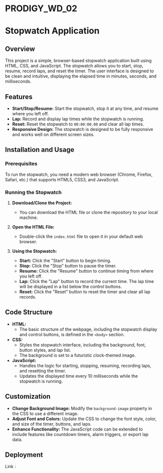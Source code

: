 # PRODIGY_WD_02
# Stopwatch Application

## Overview
This project is a simple, browser-based stopwatch application built using HTML, CSS, and JavaScript. The stopwatch allows you to start, stop, resume, record laps, and reset the timer. The user interface is designed to be clean and intuitive, displaying the elapsed time in minutes, seconds, and milliseconds.

## Features
- **Start/Stop/Resume:** Start the stopwatch, stop it at any time, and resume where you left off.
- **Lap:** Record and display lap times while the stopwatch is running.
- **Reset:** Reset the stopwatch to `00:00:00.00` and clear all lap times.
- **Responsive Design:** The stopwatch is designed to be fully responsive and works well on different screen sizes.

## Installation and Usage
### Prerequisites
To run the stopwatch, you need a modern web browser (Chrome, Firefox, Safari, etc.) that supports HTML5, CSS3, and JavaScript.

### Running the Stopwatch
1. **Download/Clone the Project:**
   - You can download the HTML file or clone the repository to your local machine.

2. **Open the HTML File:**
   - Double-click the `index.html` file to open it in your default web browser.

3. **Using the Stopwatch:**
   - **Start:** Click the "Start" button to begin timing.
   - **Stop:** Click the "Stop" button to pause the timer.
   - **Resume:** Click the "Resume" button to continue timing from where you left off.
   - **Lap:** Click the "Lap" button to record the current time. The lap time will be displayed in a list below the control buttons.
   - **Reset:** Click the "Reset" button to reset the timer and clear all lap records.

## Code Structure
- **HTML:**
  - The basic structure of the webpage, including the stopwatch display and control buttons, is defined in the `<body>` section.
- **CSS:**
  - Styles the stopwatch interface, including the background, font, button styles, and lap list.
  - The background is set to a futuristic clock-themed image.
- **JavaScript:**
  - Handles the logic for starting, stopping, resuming, recording laps, and resetting the timer.
  - Updates the displayed time every 10 milliseconds while the stopwatch is running.

## Customization
- **Change Background Image:** Modify the `background-image` property in the CSS to use a different image.
- **Adjust Font and Colors:** Update the CSS to change the font style, color, and size of the timer, buttons, and laps.
- **Enhance Functionality:** The JavaScript code can be extended to include features like countdown timers, alarm triggers, or export lap data.

## Deployment
Link : 
